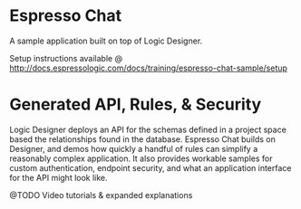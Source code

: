 Espresso Chat
=============
A sample application built on top of Logic Designer.

Setup instructions available @ http://docs.espressologic.com/docs/training/espresso-chat-sample/setup

Generated API, Rules, & Security
=============
Logic Designer deploys an API for the schemas defined in a project space based the relationships found in the database. Espresso Chat builds on Designer, and demos how quickly a handful of rules can simplify a reasonably complex application. It also provides workable samples for custom authentication, endpoint security, and what an application interface for the API might look like.

@TODO
Video tutorials & expanded explanations